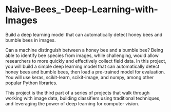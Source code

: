 # Naive-Bees_-Deep-Learning-with-Images
Build a deep learning model that can automatically detect honey bees and bumble bees in images.

Can a machine distinguish between a honey bee and a bumble bee? Being able to identify bee species from images, while challenging, would allow researchers to more quickly and effectively collect field data. In this project, you will build a simple deep learning model that can automatically detect honey bees and bumble bees, then load a pre-trained model for evaluation. You will use keras, scikit-learn, scikit-image, and numpy, among other popular Python libraries.

This project is the third part of a series of projects that walk through working with image data, building classifiers using traditional techniques, and leveraging the power of deep learning for computer vision.
